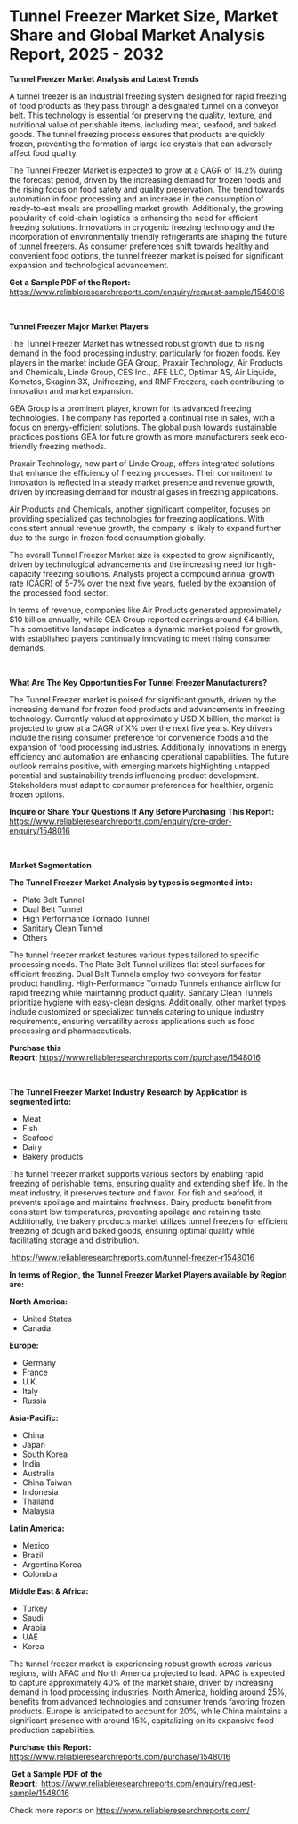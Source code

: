 <p><h1>Tunnel Freezer Market Size, Market Share and Global Market Analysis Report, 2025 - 2032</h1></p><p><strong>Tunnel Freezer Market Analysis and Latest Trends</strong></p>
<p><p>A tunnel freezer is an industrial freezing system designed for rapid freezing of food products as they pass through a designated tunnel on a conveyor belt. This technology is essential for preserving the quality, texture, and nutritional value of perishable items, including meat, seafood, and baked goods. The tunnel freezing process ensures that products are quickly frozen, preventing the formation of large ice crystals that can adversely affect food quality.</p><p>The Tunnel Freezer Market is expected to grow at a CAGR of 14.2% during the forecast period, driven by the increasing demand for frozen foods and the rising focus on food safety and quality preservation. The trend towards automation in food processing and an increase in the consumption of ready-to-eat meals are propelling market growth. Additionally, the growing popularity of cold-chain logistics is enhancing the need for efficient freezing solutions. Innovations in cryogenic freezing technology and the incorporation of environmentally friendly refrigerants are shaping the future of tunnel freezers. As consumer preferences shift towards healthy and convenient food options, the tunnel freezer market is poised for significant expansion and technological advancement.</p></p>
<p><strong>Get a Sample PDF of the Report:&nbsp;</strong> <a href="https://www.reliableresearchreports.com/enquiry/request-sample/1548016?utm_campaign=3086&utm_medium=2&utm_source=Github&utm_content=ia&utm_term=10042025&utm_id=tunnel-freezer">https://www.reliableresearchreports.com/enquiry/request-sample/1548016</a></p>
<p>&nbsp;</p>
<p><strong>Tunnel Freezer Major Market Players</strong></p>
<p><p>The Tunnel Freezer Market has witnessed robust growth due to rising demand in the food processing industry, particularly for frozen foods. Key players in the market include GEA Group, Praxair Technology, Air Products and Chemicals, Linde Group, CES Inc., AFE LLC, Optimar AS, Air Liquide, Kometos, Skaginn 3X, Unifreezing, and RMF Freezers, each contributing to innovation and market expansion.</p><p>GEA Group is a prominent player, known for its advanced freezing technologies. The company has reported a continual rise in sales, with a focus on energy-efficient solutions. The global push towards sustainable practices positions GEA for future growth as more manufacturers seek eco-friendly freezing methods.</p><p>Praxair Technology, now part of Linde Group, offers integrated solutions that enhance the efficiency of freezing processes. Their commitment to innovation is reflected in a steady market presence and revenue growth, driven by increasing demand for industrial gases in freezing applications.</p><p>Air Products and Chemicals, another significant competitor, focuses on providing specialized gas technologies for freezing applications. With consistent annual revenue growth, the company is likely to expand further due to the surge in frozen food consumption globally.</p><p>The overall Tunnel Freezer Market size is expected to grow significantly, driven by technological advancements and the increasing need for high-capacity freezing solutions. Analysts project a compound annual growth rate (CAGR) of 5-7% over the next five years, fueled by the expansion of the processed food sector.</p><p>In terms of revenue, companies like Air Products generated approximately $10 billion annually, while GEA Group reported earnings around €4 billion. This competitive landscape indicates a dynamic market poised for growth, with established players continually innovating to meet rising consumer demands.</p></p>
<p>&nbsp;</p>
<p><strong>What Are The Key Opportunities For Tunnel Freezer Manufacturers?</strong></p>
<p><p>The Tunnel Freezer market is poised for significant growth, driven by the increasing demand for frozen food products and advancements in freezing technology. Currently valued at approximately USD X billion, the market is projected to grow at a CAGR of X% over the next five years. Key drivers include the rising consumer preference for convenience foods and the expansion of food processing industries. Additionally, innovations in energy efficiency and automation are enhancing operational capabilities. The future outlook remains positive, with emerging markets highlighting untapped potential and sustainability trends influencing product development. Stakeholders must adapt to consumer preferences for healthier, organic frozen options.</p></p>
<p><strong>Inquire or Share Your Questions If Any Before Purchasing This Report:</strong> <a href="https://www.reliableresearchreports.com/enquiry/pre-order-enquiry/1548016?utm_campaign=3086&utm_medium=2&utm_source=Github&utm_content=ia&utm_term=10042025&utm_id=tunnel-freezer">https://www.reliableresearchreports.com/enquiry/pre-order-enquiry/1548016</a></p>
<p>&nbsp;</p>
<p><strong>Market Segmentation</strong></p>
<p><strong>The Tunnel Freezer Market Analysis by types is segmented into:</strong></p>
<p><ul><li>Plate Belt Tunnel</li><li>Dual Belt Tunnel</li><li>High Performance Tornado Tunnel</li><li>Sanitary Clean Tunnel</li><li>Others</li></ul></p>
<p><p>The tunnel freezer market features various types tailored to specific processing needs. The Plate Belt Tunnel utilizes flat steel surfaces for efficient freezing. Dual Belt Tunnels employ two conveyors for faster product handling. High-Performance Tornado Tunnels enhance airflow for rapid freezing while maintaining product quality. Sanitary Clean Tunnels prioritize hygiene with easy-clean designs. Additionally, other market types include customized or specialized tunnels catering to unique industry requirements, ensuring versatility across applications such as food processing and pharmaceuticals.</p></p>
<p><strong>Purchase this Report:&nbsp;</strong><a href="https://www.reliableresearchreports.com/purchase/1548016?utm_campaign=3086&utm_medium=2&utm_source=Github&utm_content=ia&utm_term=10042025&utm_id=tunnel-freezer">https://www.reliableresearchreports.com/purchase/1548016</a></p>
<p>&nbsp;</p>
<p><strong>The Tunnel Freezer Market Industry Research by Application is segmented into:</strong></p>
<p><ul><li>Meat</li><li>Fish</li><li>Seafood</li><li>Dairy</li><li>Bakery products</li></ul></p>
<p><p>The tunnel freezer market supports various sectors by enabling rapid freezing of perishable items, ensuring quality and extending shelf life. In the meat industry, it preserves texture and flavor. For fish and seafood, it prevents spoilage and maintains freshness. Dairy products benefit from consistent low temperatures, preventing spoilage and retaining taste. Additionally, the bakery products market utilizes tunnel freezers for efficient freezing of dough and baked goods, ensuring optimal quality while facilitating storage and distribution.</p></p>
<p><a href="https://www.reliableresearchreports.com/tunnel-freezer-r1548016?utm_campaign=3086&utm_medium=2&utm_source=Github&utm_content=ia&utm_term=10042025&utm_id=tunnel-freezer">&nbsp;https://www.reliableresearchreports.com/tunnel-freezer-r1548016</a></p>
<p><strong>In terms of Region, the Tunnel Freezer Market Players available by Region are:</strong></p>
<p>
    <p> <strong> North America: </strong>
        <ul>
            <li>United States</li>
            <li>Canada</li>
        </ul>
        </p> 
    <p> <strong> Europe: </strong>
        <ul>
            <li>Germany</li>
            <li>France</li>
            <li>U.K.</li>
            <li>Italy</li>
            <li>Russia</li>
        </ul>
        </p> 
    <p> <strong> Asia-Pacific: </strong>
        <ul>
            <li>China</li>
            <li>Japan</li>
            <li>South Korea</li>
            <li>India</li>
            <li>Australia</li>
            <li>China Taiwan</li>
            <li>Indonesia</li>
            <li>Thailand</li>
            <li>Malaysia</li>
        </ul>
        </p> 
    <p> <strong> Latin America: </strong>
        <ul>
            <li>Mexico</li>
            <li>Brazil</li>
            <li>Argentina Korea</li>
            <li>Colombia</li>
        </ul>
        </p> 
    <p> <strong> Middle East & Africa: </strong>
        <ul>
            <li>Turkey</li>
            <li>Saudi</li>
            <li>Arabia</li>
            <li>UAE</li>
            <li>Korea</li>
        </ul>
    </p>
    </p>
<p><p>The tunnel freezer market is experiencing robust growth across various regions, with APAC and North America projected to lead. APAC is expected to capture approximately 40% of the market share, driven by increasing demand in food processing industries. North America, holding around 25%, benefits from advanced technologies and consumer trends favoring frozen products. Europe is anticipated to account for 20%, while China maintains a significant presence with around 15%, capitalizing on its expansive food production capabilities.</p></p>
<p><strong>Purchase this Report: </strong><a href="https://www.reliableresearchreports.com/purchase/1548016?utm_campaign=3086&utm_medium=2&utm_source=Github&utm_content=ia&utm_term=10042025&utm_id=tunnel-freezer">https://www.reliableresearchreports.com/purchase/1548016</a></p>
<p>&nbsp;<strong>Get a Sample PDF of the Report:&nbsp;&nbsp;</strong><a href="https://www.reliableresearchreports.com/enquiry/request-sample/1548016?utm_campaign=3086&utm_medium=2&utm_source=Github&utm_content=ia&utm_term=10042025&utm_id=tunnel-freezer">https://www.reliableresearchreports.com/enquiry/request-sample/1548016</a></p>
<p><strong></strong></p>
<p>Check more reports on <a href="https://www.reliableresearchreports.com/?utm_campaign=3086&utm_medium=2&utm_source=Github&utm_content=ia&utm_term=10042025&utm_id=tunnel-freezer">https://www.reliableresearchreports.com/</a></p>